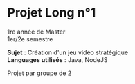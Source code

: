 # Projet Long n°1
1re année de Master  
1er/2e semestre

**Sujet** : Création d'un jeu vidéo stratégique  
**Languages utilisés** : Java, NodeJS

Projet par groupe de 2

